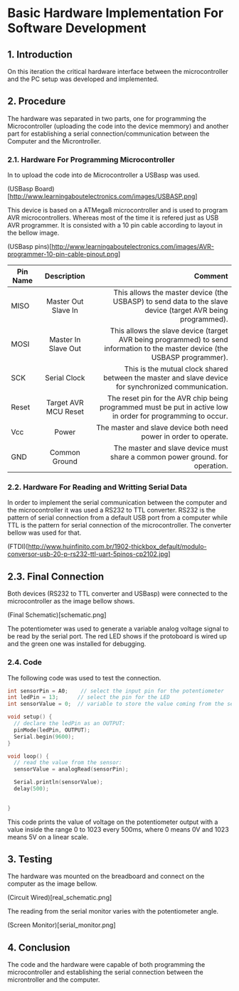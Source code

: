 # Basic Hardware Implementation For Software Development


## 1. Introduction

On this iteration the critical hardware interface between the microcontroller and the PC setup was developed and implemented.

## 2. Procedure

The hardware was separated in two parts, one for programming the Microcontroller (uploading the code into the device memmory) and another part for establishing a serial connection/communication between the Computer and the Microntroller.


### 2.1. Hardware For Programming Microcontroller

In to upload the code into de Microcontroller a USBasp was used. 

(USBasp Board)[http://www.learningaboutelectronics.com/images/USBASP.png]

This device is based on a ATMega8 microcontroller and is used to program AVR microcontrollers. Whereas most of the time it is refered just as USB AVR programmer. It is consisted with a 10 pin cable according to layout in the bellow image.

(USBasp pins)[http://www.learningaboutelectronics.com/images/AVR-programmer-10-pin-cable-pinout.png]

| Pin Name   | Description   	    | Comment  |
| -----------|:--------------------:| -----:|
| MISO       | Master Out Slave In  | This allows the master device (the USBASP) to send data to the slave device (target AVR being programmed). |
| MOSI 	     | Master In Slave Out  |   This allows the slave device (target AVR being programmed) to send information to the master device (the USBASP programmer). |
| SCK        | Serial Clock         |    This is the mutual clock shared between the master and slave device for synchronized communication. |
| Reset      | Target AVR MCU Reset |    The reset pin for the AVR chip being programmed must be put in active low in order for programming to occur.|
| Vcc 	     | Power                |    The master and slave device both need power in order to operate. |
| GND 	     | Common Ground        |    The master and slave device must share a common power ground. for operation. |


### 2.2. Hardware For Reading and Writting Serial Data

In order to implement the serial communication between the computer and the microcontroller it was used a RS232 to TTL converter. RS232 is the pattern of serial connection from a default USB port from a computer while TTL is the pattern for serial connection of the microcontroller. The converter bellow was used for that.

(FTDI)[http://www.huinfinito.com.br/1902-thickbox_default/modulo-conversor-usb-20-p-rs232-ttl-uart-5pinos-cp2102.jpg]

## 2.3. Final Connection

Both devices (RS232 to TTL converter and USBasp) were connected to the microcontroller as the image bellow shows.

(Final Schematic)[schematic.png]

The potentiometer was used to generate a variable analog voltage signal to be read by the serial port. The red LED shows if the protoboard is wired up and the green one was installed for debugging.


### 2.4. Code

The following code was used to test the connection.

```c
int sensorPin = A0;    // select the input pin for the potentiometer
int ledPin = 13;      // select the pin for the LED
int sensorValue = 0;  // variable to store the value coming from the sensor

void setup() {
  // declare the ledPin as an OUTPUT:
  pinMode(ledPin, OUTPUT);
  Serial.begin(9600);
}

void loop() {
  // read the value from the sensor:
  sensorValue = analogRead(sensorPin);

  Serial.println(sensorValue);
  delay(500);

  
}
```

This code prints the value of voltage on the potentiometer output with a value inside the range 0 to 1023 every 500ms, where 0 means 0V and 1023 means 5V on a linear scale.

## 3. Testing

The hardware was mounted on the breadboard and connect on the computer as the image bellow.

(Circuit Wired)[real_schematic.png]

The reading from the serial monitor varies with the potentiometer angle.

(Screen Monitor)[serial_monitor.png]

## 4. Conclusion

The code and the hardware were capable of both programming the microcontroller and establishing the serial connection between the microntroller and the computer.
